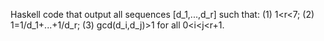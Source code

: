 Haskell code that output all sequences [d_1,...,d_r] such that: (1) 1<r<7; (2) 1=1/d_1+...+1/d_r; (3) gcd(d_i,d_j)>1 for all 0<i<j<r+1.
